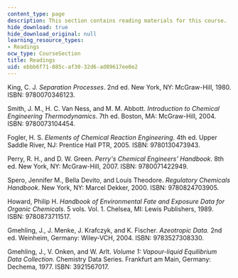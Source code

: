 ```yaml
---
content_type: page
description: This section contains reading materials for this course.
hide_download: true
hide_download_original: null
learning_resource_types:
- Readings
ocw_type: CourseSection
title: Readings
uid: ebbb6f71-885c-af30-32d6-ad89617ee0e2
---
```


King, C. J. _Separation Processes_. 2nd ed. New York, NY: McGraw-Hill, 1980. ISBN: 9780070346123.

Smith, J. M., H. C. Van Ness, and M. M. Abbott. _Introduction to Chemical Engineering Thermodynamics_. 7th ed. Boston, MA: McGraw-Hill, 2004. ISBN: 9780073104454.

Fogler, H. S. _Elements of Chemical Reaction Engineering_. 4th ed. Upper Saddle River, NJ: Prentice Hall PTR, 2005. ISBN: 9780130473943.

Perry, R. H., and D. W. Green. _Perry's Chemical Engineers' Handbook_. 8th ed. New York, NY: McGraw-Hill, 2007. ISBN: 9780071422949.

Spero, Jennifer M., Bella Devito, and Louis Theodore. _Regulatory Chemicals Handbook_. New York, NY: Marcel Dekker, 2000. ISBN: 9780824703905.

Howard, Philip H. _Handbook of Environmental Fate and Exposure Data for Organic Chemicals_. 5 vols. Vol. 1. Chelsea, MI: Lewis Publishers, 1989. ISBN: 9780873711517.

Gmehling, J., J. Menke, J. Krafczyk, and K. Fischer. _Azeotropic Data._ 2nd ed. Weinheim, Germany: Wiley-VCH, 2004. ISBN: 9783527308330.

Gmehling, J., V. Onken, and W. Arlt. _Volume 1: Vapour-liquid Equilibrium Data Collection_. Chemistry Data Series. Frankfurt am Main, Germany: Dechema, 1977. ISBN: 3921567017.